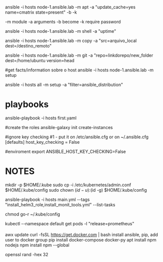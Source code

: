 ansible -i hosts node-1.ansible.lab -m apt -a "update_cache=yes name=cmatrix state=present" -b -k

-m module
-a arguments 
-b become
-k require password

ansible -i hosts node-1.ansible.lab -m shell -a "uptime"

ansible -i hosts node-1.ansible.lab -m copy -a "src=arquivo_local dest=/destino_remoto"

ansible -i hosts node-1.ansible.lab -m git -a "repo=linkdorepo/new_folder dest=/home/ubuntu version=head

#get facts/information sobre o host
ansible -i hosts node-1.ansible.lab -m setup

ansible -i hosts all -m setup -a "filter=ansible_distribution"

# playbooks
ansible-playbook -i hosts first.yaml

#create the roles
ansible-galaxy init create-instances

#ignore key checking
#1 - put it on /etc/ansible.cfg or on ~/.ansible.cfg
[defaults]
host_key_checking = False

#enviroment export ANSIBLE_HOST_KEY_CHECKING=False

# NOTES
mkdir -p $HOME/.kube
sudo cp -i /etc/kubernetes/admin.conf $HOME/.kube/config
sudo chown $(id -u):$(id -g) $HOME/.kube/config

ansible-playbook -i hosts main.yml --tags "install_helm3_role,install_monit_tools.yml" --list-tasks

chmod go-r ~/.kube/config

kubectl --namespace default get pods -l "release=prometheus"


####
awx 
update
curl -fsSL https://get.docker.com | bash
install ansible, pip, 
add user to docker group
pip install docker-compose docker-py
apt install npm nodejs
npm install npm --global

openssl rand -hex 32